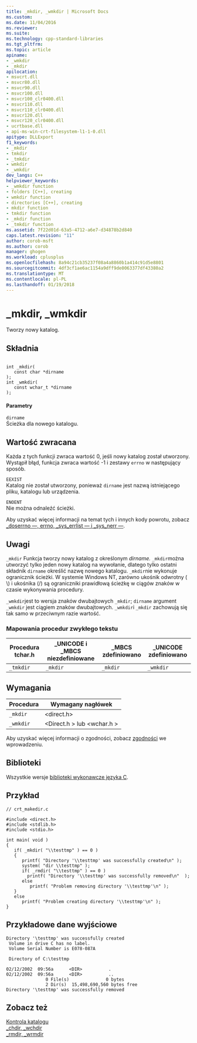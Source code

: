 ```yaml
---
title: _mkdir, _wmkdir | Microsoft Docs
ms.custom: 
ms.date: 11/04/2016
ms.reviewer: 
ms.suite: 
ms.technology: cpp-standard-libraries
ms.tgt_pltfrm: 
ms.topic: article
apiname:
- _wmkdir
- _mkdir
apilocation:
- msvcrt.dll
- msvcr80.dll
- msvcr90.dll
- msvcr100.dll
- msvcr100_clr0400.dll
- msvcr110.dll
- msvcr110_clr0400.dll
- msvcr120.dll
- msvcr120_clr0400.dll
- ucrtbase.dll
- api-ms-win-crt-filesystem-l1-1-0.dll
apitype: DLLExport
f1_keywords:
- _mkdir
- tmkdir
- _tmkdir
- wmkdir
- _wmkdir
dev_langs: C++
helpviewer_keywords:
- _wmkdir function
- folders [C++], creating
- wmkdir function
- directories [C++], creating
- mkdir function
- tmkdir function
- _mkdir function
- _tmkdir function
ms.assetid: 7f22d01d-63a5-4712-a6e7-d34878b2d840
caps.latest.revision: "11"
author: corob-msft
ms.author: corob
manager: ghogen
ms.workload: cplusplus
ms.openlocfilehash: 8a94c21cb35237f08a4a8860b1a414c91d5e8801
ms.sourcegitcommit: 4df3cf1ae6ac1154a9dff9de0063377df43380a2
ms.translationtype: MT
ms.contentlocale: pl-PL
ms.lasthandoff: 01/19/2018
---
```

# <a name="mkdir-wmkdir"></a>_mkdir, _wmkdir
Tworzy nowy katalog.  
  
## <a name="syntax"></a>Składnia  
  
```  
  
int _mkdir(
   const char *dirname   
);  
int _wmkdir(  
   const wchar_t *dirname   
);  
```  
  
#### <a name="parameters"></a>Parametry  
 `dirname`  
 Ścieżka dla nowego katalogu.  
  
## <a name="return-value"></a>Wartość zwracana  
 Każda z tych funkcji zwraca wartość 0, jeśli nowy katalog został utworzony. Wystąpił błąd, funkcja zwraca wartość -1 i zestawy `errno` w następujący sposób.  
  
 `EEXIST`  
 Katalog nie został utworzony, ponieważ `dirname` jest nazwą istniejącego pliku, katalogu lub urządzenia.  
  
 `ENOENT`  
 Nie można odnaleźć ścieżki.  
  
 Aby uzyskać więcej informacji na temat tych i innych kody powrotu, zobacz [_doserrno —, errno, _sys_errlist — i _sys_nerr —](../../c-runtime-library/errno-doserrno-sys-errlist-and-sys-nerr.md).  
  
## <a name="remarks"></a>Uwagi  
 `_mkdir` Funkcja tworzy nowy katalog z określonym *dirname.* `_mkdir`można utworzyć tylko jeden nowy katalog na wywołanie, dlatego tylko ostatni składnik `dirname` określić nazwę nowego katalogu. `_mkdir`nie wykonuje ogranicznik ścieżki. W systemie Windows NT, zarówno ukośnik odwrotny ( \\) i ukośnika (/) są ograniczniki prawidłową ścieżkę w ciągów znaków w czasie wykonywania procedury.  
  
 `_wmkdir`jest to wersja znaków dwubajtowych `_mkdir`; `dirname` argument `_wmkdir` jest ciągiem znaków dwubajtowych. `_wmkdir`i `_mkdir` zachowują się tak samo w przeciwnym razie wartość.  
  
### <a name="generic-text-routine-mappings"></a>Mapowania procedur zwykłego tekstu  
  
|Procedura tchar.h|_UNICODE i _MBCS niezdefiniowane|_MBCS zdefiniowano|_UNICODE zdefiniowano|  
|---------------------|--------------------------------------|--------------------|-----------------------|  
|`_tmkdir`|`_mkdir`|`_mkdir`|`_wmkdir`|  
  
## <a name="requirements"></a>Wymagania  
  
|Procedura|Wymagany nagłówek|  
|-------------|---------------------|  
|`_mkdir`|\<direct.h>|  
|`_wmkdir`|\<Direct.h > lub \<wchar.h >|  
  
 Aby uzyskać więcej informacji o zgodności, zobacz [zgodności](../../c-runtime-library/compatibility.md) we wprowadzeniu.  
  
## <a name="libraries"></a>Biblioteki  
 Wszystkie wersje [biblioteki wykonawcze języka C](../../c-runtime-library/crt-library-features.md).  
  
## <a name="example"></a>Przykład  
  
```  
// crt_makedir.c  
  
#include <direct.h>  
#include <stdlib.h>  
#include <stdio.h>  
  
int main( void )  
{  
   if( _mkdir( "\\testtmp" ) == 0 )  
   {  
      printf( "Directory '\\testtmp' was successfully created\n" );  
      system( "dir \\testtmp" );  
      if( _rmdir( "\\testtmp" ) == 0 )  
        printf( "Directory '\\testtmp' was successfully removed\n"  );  
      else  
         printf( "Problem removing directory '\\testtmp'\n" );  
   }  
   else  
      printf( "Problem creating directory '\\testtmp'\n" );  
}  
```  
  
## <a name="sample-output"></a>Przykładowe dane wyjściowe  
  
```  
Directory '\testtmp' was successfully created  
 Volume in drive C has no label.  
 Volume Serial Number is E078-087A  
  
 Directory of C:\testtmp  
  
02/12/2002  09:56a      <DIR>          .  
02/12/2002  09:56a      <DIR>          ..  
               0 File(s)              0 bytes  
               2 Dir(s)  15,498,690,560 bytes free  
Directory '\testtmp' was successfully removed  
```  
  
## <a name="see-also"></a>Zobacz też  
 [Kontrola katalogu](../../c-runtime-library/directory-control.md)   
 [_chdir, _wchdir](../../c-runtime-library/reference/chdir-wchdir.md)   
 [_rmdir, _wrmdir](../../c-runtime-library/reference/rmdir-wrmdir.md)